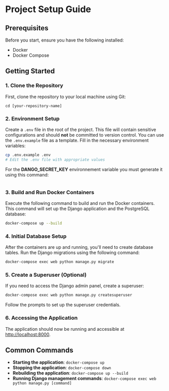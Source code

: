 
# Project Setup Guide 

## Prerequisites
Before you start, ensure you have the following installed:
- Docker
- Docker Compose

## Getting Started

### 1. Clone the Repository
First, clone the repository to your local machine using Git:
```git clone [your-repository-url]
cd [your-repository-name]
```

### 2. Environment Setup
Create a `.env` file in the root of the project. This file will contain sensitive configurations and should **not** be committed to version control. You can use the `.env.example` file as a template. Fill in the necessary environment variables:
```bash
cp .env.example .env
# Edit the .env file with appropriate values
```

For the **DANGO_SECRET_KEY** environnement variable you must generate it using this command:
```python3 -c 'from django.core.management.utils import get_random_secret_key; print(get_random_secret_key())'
```

### 3. Build and Run Docker Containers
Execute the following command to build and run the Docker containers. This command will set up the Django application and the PostgreSQL database:
```bash
docker-compose up --build
```

### 4. Initial Database Setup
After the containers are up and running, you'll need to create database tables. Run the Django migrations using the following command:
```bash
docker-compose exec web python manage.py migrate
```

### 5. Create a Superuser (Optional)
If you need to access the Django admin panel, create a superuser:
```bash
docker-compose exec web python manage.py createsuperuser
```
Follow the prompts to set up the superuser credentials.

### 6. Accessing the Application
The application should now be running and accessible at [http://localhost:8000](http://localhost:8000).

## Common Commands
- **Starting the application**: `docker-compose up`
- **Stopping the application**: `docker-compose down`
- **Rebuilding the application**: `docker-compose up --build`
- **Running Django management commands**: `docker-compose exec web python manage.py [command]`

